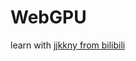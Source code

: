 <!--
 * @Author: ljl
 * @Date: 2022-07-27 19:48:51
 * @FilePath: /webgpu01/README.md
 * @Description: 
-->
# WebGPU

learn with [jjkkny from bilibili](https://space.bilibili.com/1982541803)